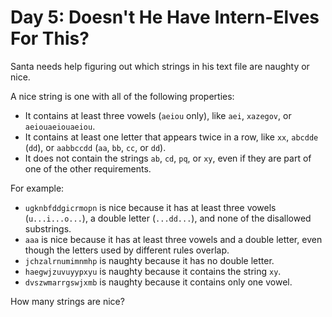 # Day 5: Doesn't He Have Intern-Elves For This? 

Santa needs help figuring out which strings in his text file are naughty or
nice.

A nice string is one with all of the following properties:

* It contains at least three vowels (`aeiou` only), like `aei`, `xazegov`, or
  `aeiouaeiouaeiou`.
* It contains at least one letter that appears twice in a row, like `xx`, `abcdde` (`dd`), or `aabbccdd` (`aa`, `bb`, `cc`, or `dd`).
* It does not contain the strings `ab`, `cd`, `pq`, or `xy`, even if they are part of one of the other requirements.

For example:

* `ugknbfddgicrmopn` is nice because it has at least three vowels
  (`u...i...o...`), a double letter (`...dd...`), and none of the disallowed
  substrings.
* `aaa` is nice because it has at least three vowels and a double letter, even
  though the letters used by different rules overlap.
* `jchzalrnumimnmhp` is naughty because it has no double letter.
* `haegwjzuvuyypxyu` is naughty because it contains the string `xy`.
* `dvszwmarrgswjxmb` is naughty because it contains only one vowel.

How many strings are nice?
